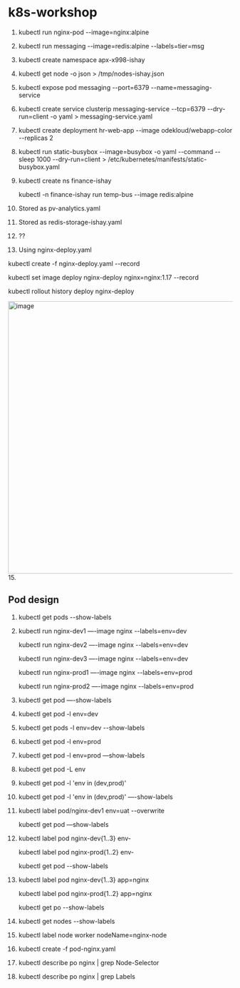 # k8s-workshop

1. kubectl run nginx-pod --image=nginx:alpine
2. kubectl run messaging --image=redis:alpine --labels=tier=msg 
3. kubectl create namespace apx-x998-ishay
4. kubectl get node -o json > /tmp/nodes-ishay.json
5. kubectl expose pod messaging --port=6379 --name=messaging-service
6. kubectl create service clusterip messaging-service --tcp=6379 --dry-run=client -o yaml > messaging-service.yaml
7. kubectl create deployment hr-web-app --image odekloud/webapp-color --replicas 2
8. kubectl run static-busybox --image=busybox  -o yaml --command -- sleep 1000 --dry-run=client > /etc/kubernetes/manifests/static-busybox.yaml
9. kubectl create ns finance-ishay
   
   kubectl -n finance-ishay run temp-bus --image redis:alpine
10.  Stored as pv-analytics.yaml
11. Stored as redis-storage-ishay.yaml
12. ??
13.  Using nginx-deploy.yaml

kubectl create -f nginx-deploy.yaml --record 

kubectl set image deploy nginx-deploy nginx=nginx:1.17 --record 

kubectl rollout history deploy nginx-deploy

<img width="611" alt="image" src="https://user-images.githubusercontent.com/89786937/198843559-a18e9d0e-264b-4039-bf56-a5be31e938a6.png">
15. 


## Pod design
1. kubectl get pods --show-labels
2. kubectl run nginx-dev1 —-image nginx --labels=env=dev 
 
   kubectl run nginx-dev2 —-image nginx --labels=env=dev

   kubectl run nginx-dev3 —-image nginx --labels=env=dev

   kubectl run nginx-prod1 —-image nginx --labels=env=prod

   kubectl run nginx-prod2 —-image nginx --labels=env=prod

3. kubectl get pod —-show-labels
4. kubectl get pod -l env=dev
5. kubectl get pods -l env=dev --show-labels
6. kubectl get pod -l env=prod
7. kubectl get pod -l env=prod —show-labels
8. kubectl get pod -L env
9. kubectl get pod -l 'env in (dev,prod)'
10. kubectl get pod -l 'env in (dev,prod)' —-show-labels
11. kubectl label pod/nginx-dev1 env=uat --overwrite

    kubectl get pod —show-labels

12. kubectl label pod nginx-dev{1..3} env-

    kubectl label pod nginx-prod{1..2} env-
    
    kubectl get pod --show-labels
13. kubectl label pod nginx-dev{1..3} app=nginx
    
    kubectl label pod nginx-prod{1..2} app=nginx
    
    kubectl get po --show-labels
14. kubectl get nodes --show-labels
15. kubectl label node worker nodeName=nginx-node   
16. kubectl create -f pod-nginx.yaml
17. kubectl describe po nginx | grep Node-Selector
18. kubectl describe po nginx | grep Labels
